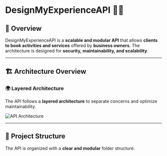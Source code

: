 # **DesignMyExperienceAPI** 🎨✨

## **📌 Overview**
DesignMyExperienceAPI is a **scalable and modular API** that allows **clients to book activities and services** offered by **business owners**. The architecture is designed for **security, maintainability, and scalability**.

---

## **🏗 Architecture Overview**
### **🌍 Layered Architecture**
The API follows a **layered architecture** to separate concerns and optimize maintainability.

![API Architecture](https://github.com/user-attachments/assets/0a82a76f-40d4-469f-8564-21b0298fc451)

---

## **📂 Project Structure**
The API is organized with a **clear and modular** folder structure:
